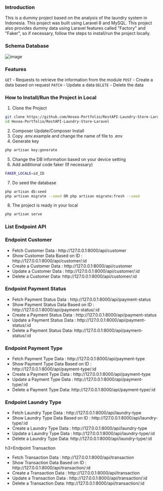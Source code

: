 ### **Introduction**
This is a dummy project based on the analysis of the laundry system in Indonesia. This project was built using Laravel 8 and MySQL. This project also provides dummy data using Laravel features called "Factory" and "Faker", so if necessary, follow the steps to install/run the project locally. 

### **Schema Database**
![image](https://github.com/user-attachments/assets/cdc25450-1e33-490d-a322-04e470f8fd26)


### **Features**
`GET` - Requests to retrieve the information from the module
`POST` - Create a data based on request
`PATCH` - Update a data
`DELETE` - Delete the data 

### **How to Install/Run the Project in Local**

1. Clone the Project
```bash
git clone https://github.com/Hosea-Portfolio/RestAPI-Laundry-Store-Laravel
cd Hosea-Portfolio/RestAPI-Laundry-Store-Laravel
```
2. Composer Update/Composer Install
3. Copy .env.example and change the name of file to .env
4. Generate key
```bash
php artisan key:generate
```
5. Change the DB information based on your device setting
6. Add additional code faker (If necessary)
```bash
FAKER_LOCALE=id_ID
```
7. Do seed the database
```bash
php artisan db:seed
php artisan migrate --seed OR php artisan migrate:fresh --seed
```
8. The project is ready in your local
```bash
php artisan serve
```

### **List Endpoint API**
<h3>Endpoint Customer</h3>
<ul>
    <li>Fetch Customer Data : http://127.0.0.1:8000/api/customer</li>
    <li>Show Customer Data Based on ID : http://127.0.0.1:8000/api/customer/:id</li>
    <li>Create a Customer Data : http://127.0.0.1:8000/api/customer</li>
    <li>Update a Customer Data : http://127.0.0.1:8000/api/customer/:id</li>
    <li>Delete a Customer Data: http://127.0.0.1:8000/api/customer/:id </li> 
</ul>

<h3>Endpoint Payment Status</h3>
<ul>
    <li>Fetch Payment Status Data : http://127.0.0.1:8000/api/payment-status</li>
    <li>Show Payment Status Data Based on ID : http://127.0.0.1:8000/api/payment-status/:id</li>
    <li>Create a Payment Status Data : http://127.0.0.1:8000/api/payment-status</li>
    <li>Update a Payment Status Data : http://127.0.0.1:8000/api/payment-status/:id</li>
    <li>Delete a Payment Status Data: http://127.0.0.1:8000/api/payment-status/:id </li> 
</ul>


<h3>Endpoint Payment Type</h3>
<ul>
    <li>Fetch Payment Type Data : http://127.0.0.1:8000/api/payment-type</li>
    <li>Show Payment Type Data Based on ID : http://127.0.0.1:8000/api/payment-type/:id</li>
    <li>Create a Payment Type Data : http://127.0.0.1:8000/api/payment-type</li>
    <li>Update a Payment Type Data : http://127.0.0.1:8000/api/payment-type/:id</li>
    <li>Delete a Payment Type Data: http://127.0.0.1:8000/api/payment-type/:id </li> 
</ul>

<h3>Endpoint Laundry Type</h3>
<ul>
    <li>Fetch Laundry Type Data : http://127.0.0.1:8000/api/laundry-type</li>
    <li>Show Laundry Type Data Based on ID : http://127.0.0.1:8000/api/laundry-type/:id</li>
    <li>Create a Laundry Type Data : http://127.0.0.1:8000/api/laundry-type</li>
    <li>Update a Laundry Type Data : http://127.0.0.1:8000/api/laundry-type/:id</li>
    <li>Delete a Laundry Type Data: http://127.0.0.1:8000/api/laundry-type/:id </li> 
</ul>

h3>Endpoint Transaction</h3>
<ul>
    <li>Fetch Transaction Data : http://127.0.0.1:8000/api/transaction</li>
    <li>Show Transaction Data Based on ID : http://127.0.0.1:8000/api/transaction/:id</li>
    <li>Create a Transaction Data : http://127.0.0.1:8000/api/transaction</li>
    <li>Update a Transaction Data : http://127.0.0.1:8000/api/transaction/:id</li>
    <li>Delete a Transaction Data: http://127.0.0.1:8000/api/transaction/:id </li> 
</ul>






